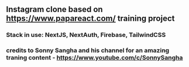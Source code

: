 ## Instagram clone based on https://www.papareact.com/ training project

### Stack in use: NextJS, NextAuth, Firebase, TailwindCSS

### credits to Sonny Sangha and his channel for an amazing traning content - https://www.youtube.com/c/SonnySangha
